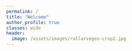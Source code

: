 ```yaml
---
permalink: /
title: "Welcome"
author_profile: true
classes: wide
header:
  image: /assets/images/rallarvegen-crop2.jpg
---
```

